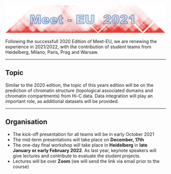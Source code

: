 

![hic](./hic.png)

Following the successfull 2020 Edition of Meet-EU, we are renewing the experience in 2021/2022, with the contribution of student teams from Heidelberg, Milano, Paris, Prag and Warsaw.


*********
## Topic

Similar to the 2020 edition, the topic of this years edition will be on the prediction of chromatin structure (topological associated domains and chromatin compartments) from Hi-C data. Data integration will play an important role, as additional datasets will be provided.

*********
## Organisation

* The kick-off presentation for all teams will be in early October 2021
* The mid-term presentations will take place on **December, 17th**
* The one-day final workshop will take place in **Heidelberg** in **late January or early February 2022**. As last year, keynote speakers will give lectures and contribute to evaluate the student projects.
* Lectures will be over **Zoom** (we will send the link via email prior to the course)

